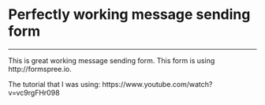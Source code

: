 # Perfectly working message sending form
<hr>
<p> This is great working message sending form. This form is using http://formspree.io.</p>
<p> The tutorial that I was using: https://www.youtube.com/watch?v=vc9rgFHr098 </p>
